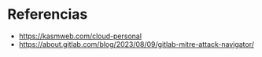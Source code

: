 # Referencias
- https://kasmweb.com/cloud-personal
- https://about.gitlab.com/blog/2023/08/09/gitlab-mitre-attack-navigator/
